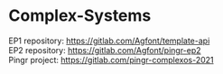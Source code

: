 # Complex-Systems
EP1 repository: https://gitlab.com/Agfont/template-api <br>
EP2 repository: https://gitlab.com/Agfont/pingr-ep2 <br>
Pingr project: https://gitlab.com/pingr-complexos-2021
